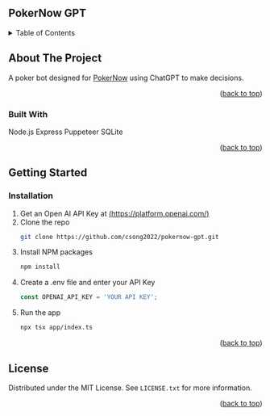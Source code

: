 ## PokerNow GPT

<a id="readme-top"></a>

<!-- TABLE OF CONTENTS -->
<details>
  <summary>Table of Contents</summary>
  <ol>
    <li>
      <a href="#about-the-project">About The Project</a>
      <ul>
        <li><a href="#built-with">Built With</a></li>
      </ul>
    </li>
    <li>
      <a href="#getting-started">Getting Started</a>
      <ul>
        <li><a href="#installation">Installation</a></li>
      </ul>
    </li>
    <li><a href="#license">License</a></li>
  </ol>
</details>



<!-- ABOUT THE PROJECT -->
## About The Project

A poker bot designed for [PokerNow](https://www.pokernow.club) using ChatGPT to make decisions.

<p align="right">(<a href="#readme-top">back to top</a>)</p>



### Built With

Node.js
Express
Puppeteer
SQLite

<p align="right">(<a href="#readme-top">back to top</a>)</p>



<!-- GETTING STARTED -->
## Getting Started

### Installation

1. Get an Open AI API Key at [(https://platform.openai.com/)](https://platform.openai.com/)
2. Clone the repo
   ```sh
   git clone https://github.com/csong2022/pokernow-gpt.git
   ```
3. Install NPM packages
   ```sh
   npm install
   ```
4. Create a .env file and enter your API Key
   ```js
   const OPENAI_API_KEY = 'YOUR API KEY';
   ```
5. Run the app
   ```sh
   npx tsx app/index.ts
   ```

<p align="right">(<a href="#readme-top">back to top</a>)</p>


<!-- LICENSE -->
## License

Distributed under the MIT License. See `LICENSE.txt` for more information.

<p align="right">(<a href="#readme-top">back to top</a>)</p>
